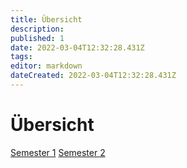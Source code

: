 ```yaml
---
title: Übersicht
description: 
published: 1
date: 2022-03-04T12:32:28.431Z
tags: 
editor: markdown
dateCreated: 2022-03-04T12:32:28.431Z
---
```


# Übersicht
[Semester 1](/fom/semester-1/semester-1)
[Semester 2](/fom/semester-2/semester-2)
